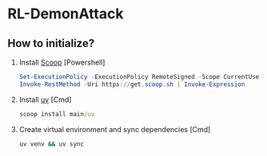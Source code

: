 # RL-DemonAttack

## How to initialize?

1. Install [Scoop](https://scoop.sh/) \[Powershell\]</br>

   ```powershell
   Set-ExecutionPolicy -ExecutionPolicy RemoteSigned -Scope CurrentUser
   Invoke-RestMethod -Uri https://get.scoop.sh | Invoke-Expression
   ```

2. Install [uv](https://github.com/astral-sh/uv) \[Cmd\]</br>

   ```cmd
   scoop install main/uv
   ```

3. Create virtual environment and sync dependencies \[Cmd\]</br>

   ```cmd
   uv venv && uv sync
   ```

